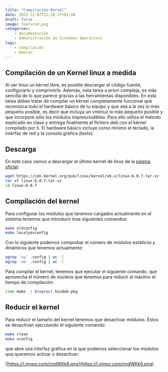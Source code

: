 ```yaml
---
title: "Compilación Kernel"
date: 2022-12-07T21:18:17+01:00
draft: false
image: featured.png
categories:
    - documentación
    - Administración de Sistemas Operativos
tags:
    - Compilación
    - Debian
---
```


## Compilación de un Kernel linux a medida

Al ser linux un kérnel libre, es posible descargar el código fuente, configurarlo y comprimirlo. Además, esta tarea a priori compleja, es más sencilla de lo que parece gracias a las herramientas disponibles.
En esta tarea debes tratar de compilar un kérnel completamente funcional que reconozca todo el hardware básico de tu equipo y que sea a la vez lo más pequeño posible, es decir que incluya un vmlinuz lo más pequeño posible y que incorpore sólo los módulos imprescindibles. Para ello utiliza el método explicado en clase y entrega finalmente el fichero deb con el kérnel compilado por ti.
El hardware básico incluye como mínimo el teclado, la interfaz de red y la consola gráfica (texto).

## Descarga

En este caso vamos a descargar el último kernel de linux de la [página oficial](https://kernel.org/):

```bash
wget https://cdn.kernel.org/pub/linux/kernel/v6.x/linux-6.0.7.tar.xz
tar xf linux-6.0.7.tar.xz
cd linux-6.0.7
```

## Compilación del kernel

Para configurar los módulos que tenemos cargados actualmente en el sistema tenemos que introducir losa siguientes comandos:

```bash
make oldconfig
make localyesconfig
```

Con lo siguiente podemos comprobar el número de módulos estáticos y dinámicos que tenemos actualmente:

```bash
egrep '=y' .config | wc -l
egrep '=m' .config | wc -l
```

Para compilar el kernel, tenemos que ejecutar el siguiente comando, que aprovecha el número de núcleos que tenemos para reducir al máximo el tiempo de compilación:

```bash
time make -j $(nproc) bindeb-pkg
```

## Reducir el kernel

Para reducir el tamaño del kernel tenemos que desactivar módulos. Éstos se desactivan ejecutando el siguiente comando:

```bash
make clean
make xconfig
```

que abre una interfaz gráfica en la que podemos seleccionar los módulos quq queremos activar o desactivar:

![https://i.imgur.com/cndWKk6.png](https://i.imgur.com/cndWKk6.png)

